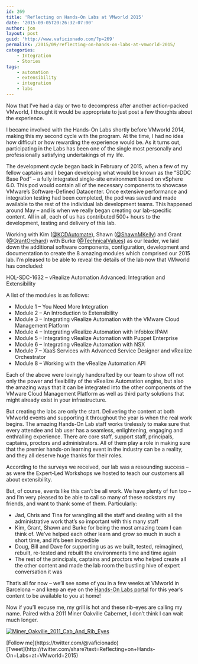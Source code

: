 ```yaml
---
id: 269
title: 'Reflecting on Hands-On Labs at VMworld 2015'
date: '2015-09-05T20:26:32-07:00'
author: jon
layout: post
guid: 'http://www.vaficionado.com/?p=269'
permalink: /2015/09/reflecting-on-hands-on-labs-at-vmworld-2015/
categories:
    - Integration
    - Stories
tags:
    - automation
    - extensibility
    - integration
    - labs
---
```


Now that I’ve had a day or two to decompress after another action-packed VMworld, I thought it would be appropriate to just post a few thoughts about the experience.

I became involved with the Hands-On Labs shortly before VMworld 2014, making this my second cycle with the program. At the time, I had no idea how difficult or how rewarding the experience would be. As it turns out, participating in the Labs has been one of the single most personally and professionally satisfying undertakings of my life.

The development cycle began back in February of 2015, when a few of my fellow captains and I began developing what would be known as the “SDDC Base Pod” – a fully integrated single-site environment based on vSphere 6.0. This pod would contain all of the necessary components to showcase VMware’s Software-Defined Datacenter. Once extensive performance and integration testing had been completed, the pod was saved and made available to the rest of the individual lab development teams. This happened around May – and is when we really began creating our lab-specific content. All in all, each of us has contributed 500+ hours to the development, testing and delivery of this lab.

Working with Kim ([@KCDAutomate](https://twitter.com/KCDAutomate)), Shawn ([@ShawnMKelly](https://twitter.com/shawnmkelly)) and Grant ([@GrantOrchard](https://twitter.com/grantorchard)) with Burke ([@TechnicalValues](https://twitter.com/TechnicalValues)) as our leader, we laid down the additional software components, configuration, development and documentation to create the 8 amazing modules which comprised our 2015 lab. I’m pleased to be able to reveal the details of the lab now that VMworld has concluded:

HOL-SDC-1632 – vRealize Automation Advanced: Integration and Extensibility

A list of the modules is as follows:

- Module 1 – You Need More Integration
- Module 2 – An Introduction to Extensibility
- Module 3 – Integrating vRealize Automation with the VMware Cloud Management Platform
- Module 4 – Integrating vRealize Automation with Infoblox IPAM
- Module 5 – Integrating vRealize Automation with Puppet Enterprise
- Module 6 – Integrating vRealize Automation with NSX
- Module 7 – XaaS Services with Advanced Service Designer and vRealize Orchestrator
- Module 8 – Working with the vRealize Automation API

Each of the above were lovingly handcrafted by our team to show off not only the power and flexibility of the vRealize Automation engine, but also the amazing ways that it can be integrated into the other components of the VMware Cloud Management Platform as well as third party solutions that might already exist in your infrastructure.

But creating the labs are only the start. Delivering the content at both VMworld events and supporting it throughout the year is when the real work begins. The amazing Hands-On Lab staff works tirelessly to make sure that every attendee and lab user has a seamless, enlightening, engaging and enthralling experience. There are core staff, support staff, principals, captains, proctors and administrators. All of them play a role in making sure that the premier hands-on learning event in the industry can be a reality, and they all deserve huge thanks for their roles.

According to the surveys we received, our lab was a resounding success – as were the Expert-Led Workshops we hosted to teach our customers all about extensibility.

But, of course, events like this can’t be all work. We have plenty of fun too – and I’m very pleased to be able to call so many of these rockstars my friends, and want to thank some of them. Particularly:

- Jad, Chris and Tina for wrangling all the staff and dealing with all the administrative work that’s so important with this many staff
- Kim, Grant, Shawn and Burke for being the most amazing team I can think of. We’ve helped each other learn and grow so much in such a short time, and it’s been incredible
- Doug, Bill and Dave for supporting us as we built, tested, reimagined, rebuilt, re-tested and rebuilt the environments time and time again
- The rest of the principals, captains and proctors who helped create all the other content and made the lab room the bustling hive of expert conversation it was

That’s all for now – we’ll see some of you in a few weeks at VMworld in Barcelona – and keep an eye on the [Hands-On Labs portal](https://labs.hol.vmware.com/HOL/) for this year’s content to be available to you at home!

Now if you’ll excuse me, my grill is hot and these rib-eyes are calling my name. Paired with a 2011 Miner Oakville Cabernet, I don’t think I can wait much longer.

[![Miner_Oakville_2011_Cab_And_Rib_Eyes](https://www.vaficionado.com/wp-content/uploads/2015/09/Miner_Oakville_2011_Cab_And_Rib_Eyes-1024x768.jpg)](https://www.vaficionado.com/wp-content/uploads/2015/09/Miner_Oakville_2011_Cab_And_Rib_Eyes.jpg)

<div class="twttr_buttons"><div class="twttr_followme"> [Follow me](https://twitter.com/@vaficionado) </div></div><div class="twttr_buttons"><div class="twttr_twitter"> [Tweet](http://twitter.com/share?text=Reflecting+on+Hands-On+Labs+at+VMworld+2015)</div></div>